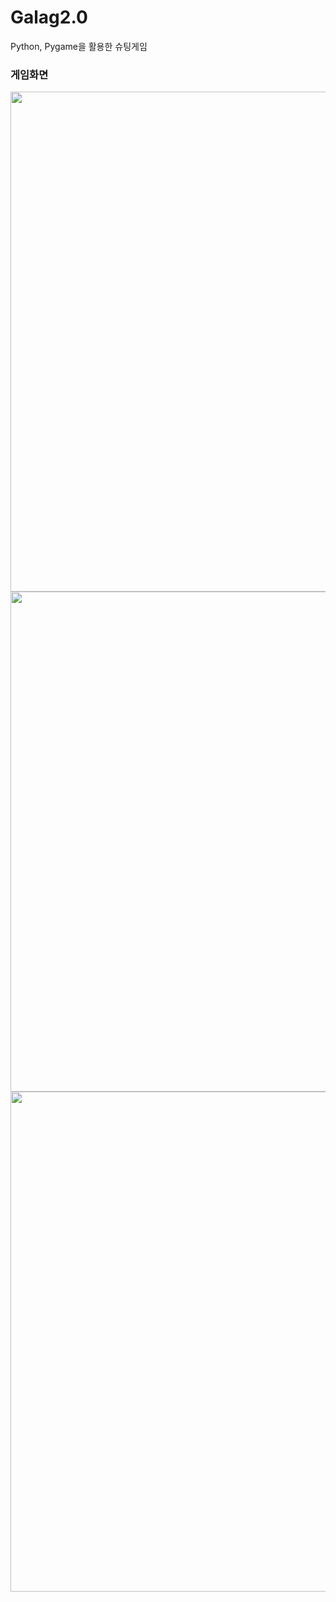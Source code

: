 # Galag2.0
Python, Pygame을 활용한 슈팅게임
 
 
### 게임화면
<img src="https://user-images.githubusercontent.com/52850392/183301639-c5142c70-2bb5-4ef7-9701-d6b6e5b33aee.gif" width="800">
<img src="https://user-images.githubusercontent.com/52850392/183301451-30e84246-195a-4f41-91df-f5f8f64d9aae.png" width="800">
<img src="https://user-images.githubusercontent.com/52850392/183301687-a860ea6f-0265-4536-a77a-e211008dfd3d.png" width="800">
